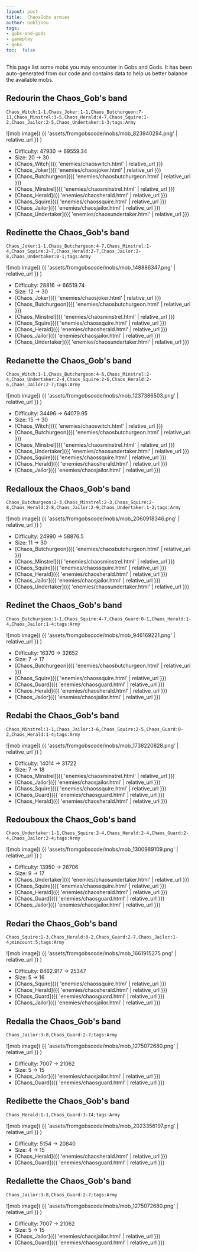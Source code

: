 ```yaml
---
layout: post
title:  ChaosGobs armies
author: Goblinou
tags:
- gobs-and-gods
- gameplay
- gobs
toc:  false
---
```




This page list some mobs you may encounter in Gobs and Gods. It has been auto-generated from our code and contains data to help us better balance the available mobs. 

## Redourin the Chaos_Gob's band
```
Chaos_Witch:1-1,Chaos_Joker:1-1,Chaos_Butchurgeon:7-11,Chaos_Minstrel:3-5,Chaos_Herald:4-7,Chaos_Squire:1-2,Chaos_Jailor:2-5,Chaos_Undertaker:1-3;tags:Army
```
![mob image]( {{ 'assets/fromgobscode/mobs/mob_823940294.png' | relative_url }} )
- Difficulty: 47930 -> 69559.34
- Size: 20 -> 30
- [Chaos_Witch]({{ 'enemies/chaoswitch.html' | relative_url }})
- [Chaos_Joker]({{ 'enemies/chaosjoker.html' | relative_url }})
- [Chaos_Butchurgeon]({{ 'enemies/chaosbutchurgeon.html' | relative_url }})
- [Chaos_Minstrel]({{ 'enemies/chaosminstrel.html' | relative_url }})
- [Chaos_Herald]({{ 'enemies/chaosherald.html' | relative_url }})
- [Chaos_Squire]({{ 'enemies/chaossquire.html' | relative_url }})
- [Chaos_Jailor]({{ 'enemies/chaosjailor.html' | relative_url }})
- [Chaos_Undertaker]({{ 'enemies/chaosundertaker.html' | relative_url }})


## Redinette the Chaos_Gob's band
```
Chaos_Joker:1-1,Chaos_Butchurgeon:4-7,Chaos_Minstrel:1-4,Chaos_Squire:2-7,Chaos_Herald:2-7,Chaos_Jailor:2-8,Chaos_Undertaker:0-1;tags:Army
```
![mob image]( {{ 'assets/fromgobscode/mobs/mob_148886347.png' | relative_url }} )
- Difficulty: 28816 -> 66519.74
- Size: 12 -> 30
- [Chaos_Joker]({{ 'enemies/chaosjoker.html' | relative_url }})
- [Chaos_Butchurgeon]({{ 'enemies/chaosbutchurgeon.html' | relative_url }})
- [Chaos_Minstrel]({{ 'enemies/chaosminstrel.html' | relative_url }})
- [Chaos_Squire]({{ 'enemies/chaossquire.html' | relative_url }})
- [Chaos_Herald]({{ 'enemies/chaosherald.html' | relative_url }})
- [Chaos_Jailor]({{ 'enemies/chaosjailor.html' | relative_url }})
- [Chaos_Undertaker]({{ 'enemies/chaosundertaker.html' | relative_url }})


## Redanette the Chaos_Gob's band
```
Chaos_Witch:1-1,Chaos_Butchurgeon:4-6,Chaos_Minstrel:2-4,Chaos_Undertaker:2-4,Chaos_Squire:2-6,Chaos_Herald:2-6,Chaos_Jailor:2-7;tags:Army
```
![mob image]( {{ 'assets/fromgobscode/mobs/mob_1237386503.png' | relative_url }} )
- Difficulty: 34496 -> 64079.95
- Size: 15 -> 30
- [Chaos_Witch]({{ 'enemies/chaoswitch.html' | relative_url }})
- [Chaos_Butchurgeon]({{ 'enemies/chaosbutchurgeon.html' | relative_url }})
- [Chaos_Minstrel]({{ 'enemies/chaosminstrel.html' | relative_url }})
- [Chaos_Undertaker]({{ 'enemies/chaosundertaker.html' | relative_url }})
- [Chaos_Squire]({{ 'enemies/chaossquire.html' | relative_url }})
- [Chaos_Herald]({{ 'enemies/chaosherald.html' | relative_url }})
- [Chaos_Jailor]({{ 'enemies/chaosjailor.html' | relative_url }})


## Redalloux the Chaos_Gob's band
```
Chaos_Butchurgeon:2-3,Chaos_Minstrel:2-3,Chaos_Squire:2-8,Chaos_Herald:2-8,Chaos_Jailor:2-9,Chaos_Undertaker:1-2;tags:Army
```
![mob image]( {{ 'assets/fromgobscode/mobs/mob_2060918346.png' | relative_url }} )
- Difficulty: 24990 -> 58876.5
- Size: 11 -> 30
- [Chaos_Butchurgeon]({{ 'enemies/chaosbutchurgeon.html' | relative_url }})
- [Chaos_Minstrel]({{ 'enemies/chaosminstrel.html' | relative_url }})
- [Chaos_Squire]({{ 'enemies/chaossquire.html' | relative_url }})
- [Chaos_Herald]({{ 'enemies/chaosherald.html' | relative_url }})
- [Chaos_Jailor]({{ 'enemies/chaosjailor.html' | relative_url }})
- [Chaos_Undertaker]({{ 'enemies/chaosundertaker.html' | relative_url }})


## Redinet the Chaos_Gob's band
```
Chaos_Butchurgeon:1-1,Chaos_Squire:4-7,Chaos_Guard:0-1,Chaos_Herald:1-4,Chaos_Jailor:1-4;tags:Army
```
![mob image]( {{ 'assets/fromgobscode/mobs/mob_946169221.png' | relative_url }} )
- Difficulty: 16370 -> 32652
- Size: 7 -> 17
- [Chaos_Butchurgeon]({{ 'enemies/chaosbutchurgeon.html' | relative_url }})
- [Chaos_Squire]({{ 'enemies/chaossquire.html' | relative_url }})
- [Chaos_Guard]({{ 'enemies/chaosguard.html' | relative_url }})
- [Chaos_Herald]({{ 'enemies/chaosherald.html' | relative_url }})
- [Chaos_Jailor]({{ 'enemies/chaosjailor.html' | relative_url }})


## Redabi the Chaos_Gob's band
```
Chaos_Minstrel:1-1,Chaos_Jailor:3-6,Chaos_Squire:2-5,Chaos_Guard:0-2,Chaos_Herald:1-4;tags:Army
```
![mob image]( {{ 'assets/fromgobscode/mobs/mob_1738220828.png' | relative_url }} )
- Difficulty: 14014 -> 31722
- Size: 7 -> 18
- [Chaos_Minstrel]({{ 'enemies/chaosminstrel.html' | relative_url }})
- [Chaos_Jailor]({{ 'enemies/chaosjailor.html' | relative_url }})
- [Chaos_Squire]({{ 'enemies/chaossquire.html' | relative_url }})
- [Chaos_Guard]({{ 'enemies/chaosguard.html' | relative_url }})
- [Chaos_Herald]({{ 'enemies/chaosherald.html' | relative_url }})


## Redouboux the Chaos_Gob's band
```
Chaos_Undertaker:1-1,Chaos_Squire:2-4,Chaos_Herald:2-4,Chaos_Guard:2-4,Chaos_Jailor:2-4;tags:Army
```
![mob image]( {{ 'assets/fromgobscode/mobs/mob_1300989109.png' | relative_url }} )
- Difficulty: 13950 -> 26706
- Size: 9 -> 17
- [Chaos_Undertaker]({{ 'enemies/chaosundertaker.html' | relative_url }})
- [Chaos_Squire]({{ 'enemies/chaossquire.html' | relative_url }})
- [Chaos_Herald]({{ 'enemies/chaosherald.html' | relative_url }})
- [Chaos_Guard]({{ 'enemies/chaosguard.html' | relative_url }})
- [Chaos_Jailor]({{ 'enemies/chaosjailor.html' | relative_url }})


## Redari the Chaos_Gob's band
```
Chaos_Squire:1-3,Chaos_Herald:0-2,Chaos_Guard:2-7,Chaos_Jailor:1-4;mincount:5;tags:Army
```
![mob image]( {{ 'assets/fromgobscode/mobs/mob_1661915275.png' | relative_url }} )
- Difficulty: 8462.917 -> 25347
- Size: 5 -> 16
- [Chaos_Squire]({{ 'enemies/chaossquire.html' | relative_url }})
- [Chaos_Herald]({{ 'enemies/chaosherald.html' | relative_url }})
- [Chaos_Guard]({{ 'enemies/chaosguard.html' | relative_url }})
- [Chaos_Jailor]({{ 'enemies/chaosjailor.html' | relative_url }})


## Redalla the Chaos_Gob's band
```
Chaos_Jailor:3-8,Chaos_Guard:2-7;tags:Army
```
![mob image]( {{ 'assets/fromgobscode/mobs/mob_1275072680.png' | relative_url }} )
- Difficulty: 7007 -> 21062
- Size: 5 -> 15
- [Chaos_Jailor]({{ 'enemies/chaosjailor.html' | relative_url }})
- [Chaos_Guard]({{ 'enemies/chaosguard.html' | relative_url }})


## Redibette the Chaos_Gob's band
```
Chaos_Herald:1-1,Chaos_Guard:3-14;tags:Army
```
![mob image]( {{ 'assets/fromgobscode/mobs/mob_2023356197.png' | relative_url }} )
- Difficulty: 5154 -> 20840
- Size: 4 -> 15
- [Chaos_Herald]({{ 'enemies/chaosherald.html' | relative_url }})
- [Chaos_Guard]({{ 'enemies/chaosguard.html' | relative_url }})


## Redallette the Chaos_Gob's band
```
Chaos_Jailor:3-8,Chaos_Guard:2-7;tags:Army
```
![mob image]( {{ 'assets/fromgobscode/mobs/mob_1275072680.png' | relative_url }} )
- Difficulty: 7007 -> 21062
- Size: 5 -> 15
- [Chaos_Jailor]({{ 'enemies/chaosjailor.html' | relative_url }})
- [Chaos_Guard]({{ 'enemies/chaosguard.html' | relative_url }})


